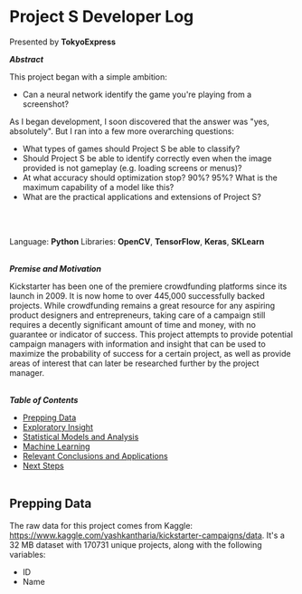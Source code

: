 # Project S Developer Log

Presented by <strong>TokyoExpress</strong>

***Abstract***

This project began with a simple ambition:
<ul>
   <li>Can a neural network identify the game you're playing from a screenshot?</li>
</ul>
As I began development, I soon discovered that the answer was "yes, absolutely". But I ran into a few more overarching questions:
<ul>
   <li>What types of games should Project S be able to classify?</li>
   <li>Should Project S be able to identify correctly even when the image provided is not gameplay (e.g. loading screens or menus)?</li>
   <li>At what accuracy should optimization stop? 90%? 95%? What is the maximum capability of a model like this?</li>
   <li>What are the practical applications and extensions of Project S?</li>
</ul>
<br /><br />

Language: **Python**
Libraries: **OpenCV**, **TensorFlow**, **Keras**, **SKLearn**<br /><br />

***Premise and Motivation***

Kickstarter has been one of the premiere crowdfunding platforms since its launch in 2009. It is now home to over 445,000 successfully backed projects. While crowdfunding remains a great resource for any aspiring product designers and entrepreneurs, taking care of a campaign still requires a decently significant amount of time and money, with no guarantee or indicator of success. This project attempts to provide potential campaign managers with information and insight that can be used to maximize the probability of success for a certain project, as well as provide areas of interest that can later be researched further by the project manager.<br /><br />

***Table of Contents***

* [Prepping Data](#prepping-data)
* [Exploratory Insight](#exploratory-insight)
* [Statistical Models and Analysis](#statistical-models-and-analysis)
* [Machine Learning](#machine-learning)
* [Relevant Conclusions and Applications](#relevant-conclusions-and-applications)
* [Next Steps](#next-steps)<br /><br />

## Prepping Data

The raw data for this project comes from Kaggle: https://www.kaggle.com/yashkantharia/kickstarter-campaigns/data. It's a 32 MB dataset with 170731 unique projects, along with the following variables:

<ul>
  <li>ID</li>
  <li>Name</li>
